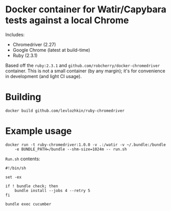 # Docker container for Watir/Capybara tests against a local Chrome

Includes:

* Chromedriver (2.27)
* Google Chrome (latest at build-time)
* Ruby (2.3.1)

Based off the `ruby:2.3.1` and `github.com/robcherry/docker-chromedriver`
container. This is not a small container (by any margin); it's for
convenience in development (and light CI usage).

# Building

```
docker build github.com/levlozhkin/ruby-chromedriver
```

# Example usage

```
docker run -t ruby-chromedriver:1.0.0 -v .:/watir -v ~/.bundle:/bundle
    -e BUNDLE_PATH=/bundle --shm-size=1024m -- run.sh
```

`Run.sh` contents:

```
#!/bin/sh

set -ex

if ! bundle check; then
    bundle install --jobs 4 --retry 5
fi

bundle exec cucumber
```
